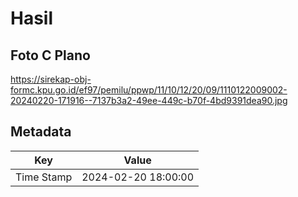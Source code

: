 # Hasil

## Foto C Plano

https://sirekap-obj-formc.kpu.go.id/ef97/pemilu/ppwp/11/10/12/20/09/1110122009002-20240220-171916--7137b3a2-49ee-449c-b70f-4bd9391dea90.jpg


## Metadata

| Key        | Value               |
| ---------- | ------------------- |
| Time Stamp | 2024-02-20 18:00:00 |



